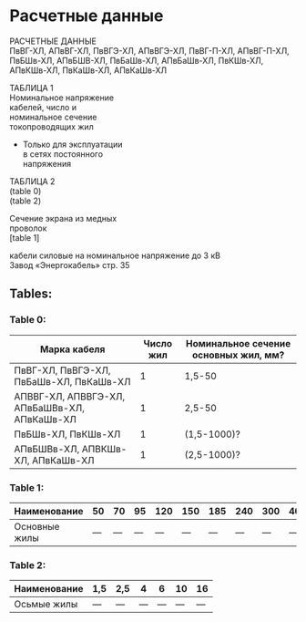 # Расчетные данные

РАСЧЕТНЫЕ ДАННЫЕ  
ПвВГ-ХЛ, АПвВГ-ХЛ, ПвВГЭ-ХЛ, АПвВГЭ-ХЛ, ПвВГ-П-ХЛ, АПвВГ-П-ХЛ, ПвБШв-ХЛ, АПвБШВ-ХЛ, 
ПвБаШв-ХЛ, АПвБаШв-ХЛ, ПвКШв-ХЛ, АПвКШв-ХЛ, ПвКаШв-ХЛ, АПвКаШв-ХЛ  

ТАБЛИЦА 1  
Номинальное напряжение   
кабелей, число и   
номинальное сечение   
токопроводящих жил   

* Только для эксплуатации   
в сетях постоянного   
напряжения   

ТАБЛИЦА 2   
(table 0)   
(table 2)

Сечение экрана из медных   
проволок   
[table 1] 

кабели силовые на номинальное напряжение до 3 кВ  
Завод «Энергокабель» стр. 35  

## Tables:

### Table 0:
| Марка кабеля | Число жил | Номинальное сечение основных жил, мм? |
|--------------|-----------|----------------------------------------|
| ПвВГ-ХЛ, ПвВГЭ-ХЛ, ПвБаШв-ХЛ, ПвКаШв-ХЛ | 1 | 1,5-50 |
| АПВВГ-ХЛ, АПВВГЭ-ХЛ, АПвБаШВв-ХЛ, АПвКаШв-ХЛ | 1 | 2,5-50 |
| ПвБШв-ХЛ, ПвКШв-ХЛ | 1 | (1,5-1000)? |
| АПвБШВв-ХЛ, АПВКШв-ХЛ, АПвКаШв-ХЛ | 1 | (2,5-1000)? |

### Table 1:
Наименование | 50 | 70 | 95 | 120 | 150 | 185 | 240 | 300 | 400
--- | --- | --- | --- | --- | --- | --- | --- | --- | ---
Основные жилы | — | — | — | — | — | — | — | — | —

### Table 2:
Наименование | 1,5 | 2,5 | 4 | 6 | 10 | 16
--- | --- | --- | --- | --- | --- | ---
Осьмые жилы | — | — | — | — | — | — |